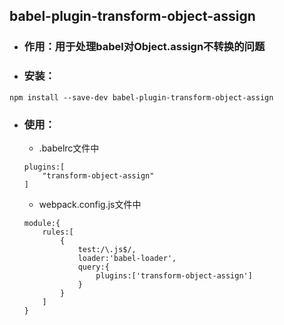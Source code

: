 ## babel-plugin-transform-object-assign

* ### 作用：用于处理babel对Object.assign不转换的问题
* ### 安装：

```
npm install --save-dev babel-plugin-transform-object-assign
```

* ### 使用：

  * .babelrc文件中

  ```
  plugins:[
      "transform-object-assign"
  ]
  ```

  * webpack.config.js文件中

  ```
  module:{
      rules:[
          {
              test:/\.js$/,
              loader:'babel-loader',
              query:{
                  plugins:['transform-object-assign']
              }
          }
      ]
  }
  ```



